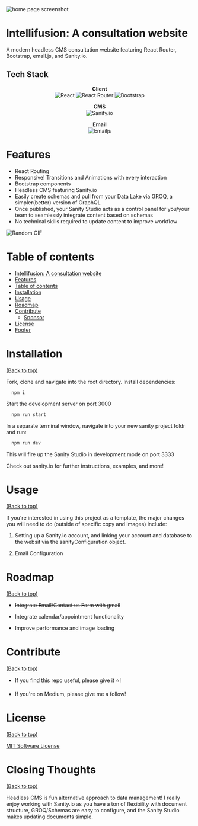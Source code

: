 <!-- Add banner here -->
<img src="https://res.cloudinary.com/dcoahzpcf/image/upload/v1681411387/Screen_Shot_2023-04-13_at_11.42.36_AM_jze3pe.png" alt="home page screenshot">

# Intellifusion: A consultation website

A modern headless CMS consultation website featuring React Router, Bootstrap, email.js, and Sanity.io.


<!-- <p align="center">
  <img src="demo-gif.gif" alt="Collaboration gif">
</p> -->

## Tech Stack
<p align="center">
  <b>Client</b><br>
  <img src="https://img.shields.io/static/v1?style=for-the-badge&message=React&color=222222&logo=React&logoColor=61DAFB&label=" alt="React" />
  <img src="https://img.shields.io/static/v1?style=for-the-badge&message=React+Router&color=CA4245&logo=React+Router&logoColor=FFFFFF&label=" alt="React Router" />
  <img src="https://img.shields.io/static/v1?style=for-the-badge&message=Bootstrap&color=7952B3&logo=Bootstrap&logoColor=FFFFFF&label=" alt="Bootstrap" />
</p>

<p align="center">
  <b>CMS</b><br>
  <img src="https://res.cloudinary.com/dcoahzpcf/image/upload/v1681368454/Sanity.io-white_rpcq1n.svg" alt="Sanity.io">
</p>

<p align="center">
  <b>Email</b><br>
  <img src="https://res.cloudinary.com/dcoahzpcf/image/upload/v1681411677/EmailJS-white_xrzs0l.svg" alt="Emailjs" />
</p>

# Features

- React Routing
- Responsive! Transitions and Animations with every interaction
- Bootstrap components
- Headless CMS featuring Sanity.io
- Easily create schemas and pull from your Data Lake via GROQ, a simpler(better) version of GraphQL
- Once published, your Sanity Studio acts as a control panel for you/your team to seamlessly integrate content based on schemas
- No technical skills required to update content to improve workflow


![Random GIF](https://media.giphy.com/media/ZVik7pBtu9dNS/giphy.gif)

# Table of contents

- [Intellifusion: A consultation website](#intellifusion-a-consultation-website)
- [Features](#features)
- [Table of contents](#table-of-contents)
- [Installation](#installation)
- [Usage](#usage)
- [Roadmap](#roadmap)
- [Contribute](#contribute)
    - [Sponsor](#sponsor)
- [License](#license)
- [Footer](#footer)

# Installation
[(Back to top)](#table-of-contents)

Fork, clone and navigate into the root directory. Install dependencies:

```bash
  npm i
```
Start the development server on port 3000

```bash
  npm run start
```
In a separate terminal window, navigate into your new sanity project foldr and run:

```bash
  npm run dev
```
This will fire up the Sanity Studio in development mode on port 3333

Check out sanity.io for further instructions, examples, and more!

# Usage
[(Back to top)](#table-of-contents)

If you're interested in using this project as a template, the major changes you will need to do (outside of specific copy and images) include:

1. Setting up a Sanity.io account, and linking your account and database to the websit via the sanityConfiguration object.

2. Email Configuration

# Roadmap
[(Back to top)](#table-of-contents)

- ~~Integrate Email/Contact us Form with gmail~~

- Integrate calendar/appointment functionality

- Improve performance and image loading

# Contribute
[(Back to top)](#table-of-contents)

- If you find this repo useful, please give it ⭐!

- If you're on Medium, please give me a follow!

# License
[(Back to top)](#table-of-contents)

[MIT Software License](https://opensource.org/license/mit/)

# Closing Thoughts
[(Back to top)](#table-of-contents)

Headless CMS is fun alternative approach to data management! I really enjoy working with Sanity.io as you have a ton of flexibility with document structure, GROQ/Schemas are easy to configure, and the Sanity Studio makes updating documents simple.
